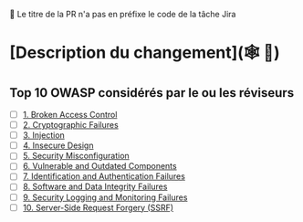 🙈 Le titre de la PR n'a pas en préfixe le code de la tâche Jira
# [Description du changement](🕸 🔗)    <!-- Insérer l'URL de la tâche -->

## Top 10 OWASP considérés par le ou les réviseurs

- [ ] [1. Broken Access Control](https://owasp.org/Top10/A01_2021-Broken_Access_Control/)
- [ ] [2. Cryptographic Failures](https://owasp.org/Top10/A02_2021-Cryptographic_Failures/)
- [ ] [3. Injection](https://owasp.org/Top10/A03_2021-Injection/)
- [ ] [4. Insecure Design](https://owasp.org/Top10/A04_2021-Insecure_Design/)
- [ ] [5. Security Misconfiguration](https://owasp.org/Top10/A05_2021-Security_Misconfiguration/)
- [ ] [6. Vulnerable and Outdated Components](https://owasp.org/Top10/A06_2021-Vulnerable_and_Outdated_Components/)
- [ ] [7. Identification and Authentication Failures](https://owasp.org/Top10/A07_2021-Identification_and_Authentication_Failures/)
- [ ] [8. Software and Data Integrity Failures](https://owasp.org/Top10/A08_2021-Software_and_Data_Integrity_Failures/)
- [ ] [9. Security Logging and Monitoring Failures](https://owasp.org/Top10/A09_2021-Security_Logging_and_Monitoring_Failures/)
- [ ] [10. Server-Side Request Forgery (SSRF)](https://owasp.org/Top10/A10_2021-Server-Side_Request_Forgery_%28SSRF%29/)
